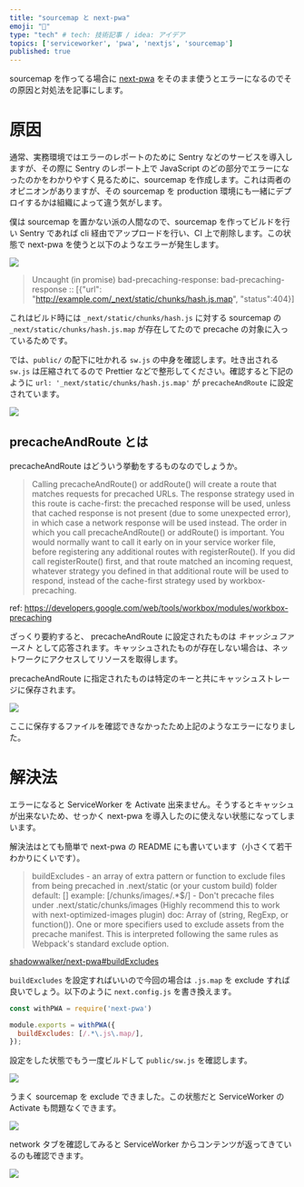 ```yaml
---
title: "sourcemap と next-pwa"
emoji: "📲"
type: "tech" # tech: 技術記事 / idea: アイデア
topics: ['serviceworker', 'pwa', 'nextjs', 'sourcemap']
published: true
---
```


sourcemap を作ってる場合に [next-pwa](https://github.com/shadowwalker/next-pwa) をそのまま使うとエラーになるのでその原因と対処法を記事にします。

# 原因

通常、実務環境ではエラーのレポートのために Sentry などのサービスを導入しますが、その際に Sentry のレポート上で JavaScript のどの部分でエラーになったのかをわかりやすく見るために、sourcemap を作成します。これは両者のオピニオンがありますが、その sourcemap を production 環境にも一緒にデプロイするかは組織によって違う気がします。

僕は sourcemap を置かない派の人間なので、sourcemap を作ってビルドを行い Sentry であれば cli 経由でアップロードを行い、CI 上で削除します。この状態で next-pwa を使うと以下のようなエラーが発生します。

![](https://storage.googleapis.com/zenn-user-upload/72ec45f5c27e-20220105.png)

> Uncaught (in promise) bad-precaching-response: bad-precaching-response :: [{"url": "http://example.com/_next/static/chunks/hash.js.map", "status":404}]

これはビルド時には `_next/static/chunks/hash.js` に対する sourcemap の `_next/static/chunks/hash.js.map` が存在してたので precache の対象に入っているためです。

では、`public/` の配下に吐かれる `sw.js` の中身を確認します。吐き出される `sw.js` は圧縮されてるので Prettier などで整形してください。確認すると下記のように `url: '_next/static/chunks/hash.js.map'` が `precacheAndRoute` に設定されています。

![](https://storage.googleapis.com/zenn-user-upload/b955dd4a3f3f-20220105.png)

## precacheAndRoute とは

precacheAndRoute はどういう挙動をするものなのでしょうか。

> Calling precacheAndRoute() or addRoute() will create a route that matches requests for precached URLs.
> The response strategy used in this route is cache-first: the precached response will be used, unless that cached response is not present (due to some unexpected error), in which case a network response will be used instead.
> The order in which you call precacheAndRoute() or addRoute() is important. You would normally want to call it early on in your service worker file, before registering any additional routes with registerRoute(). If you did call registerRoute() first, and that route matched an incoming request, whatever strategy you defined in that additional route will be used to respond, instead of the cache-first strategy used by workbox-precaching.

ref: https://developers.google.com/web/tools/workbox/modules/workbox-precaching

ざっくり要約すると、 precacheAndRoute に設定されたものは *キャッシュファースト* として応答されます。キャッシュされたものが存在しない場合は、ネットワークにアクセスしてリソースを取得します。

precacheAndRoute に指定されたものは特定のキーと共にキャッシュストレージに保存されます。

![](https://storage.googleapis.com/zenn-user-upload/cb8d1692294d-20220105.png)

ここに保存するファイルを確認できなかったため上記のようなエラーになりました。


# 解決法

エラーになると ServiceWorker を Activate 出来ません。そうするとキャッシュが出来ないため、せっかく next-pwa を導入したのに使えない状態になってしまいます。

解決法はとても簡単で next-pwa の README にも書いています（小さくて若干わかりにくいです）。

> buildExcludes - an array of extra pattern or function to exclude files from being precached in .next/static (or your custom build) folder
> default: []
> example: [/chunks\/images\/.*$/] - Don't precache files under .next/static/chunks/images (Highly recommend this to work with next-optimized-images plugin)
> doc: Array of (string, RegExp, or function()). One or more specifiers used to exclude assets from the precache manifest. This is interpreted following the same rules as Webpack's standard exclude option.

[shadowwalker/next-pwa#buildExcludes](https://github.com/shadowwalker/next-pwa#:~:text=buildExcludes)

`buildExcludes` を設定すればいいので今回の場合は `.js.map` を exclude すれば良いでしょう。以下のように `next.config.js` を書き換えます。

```js
const withPWA = require('next-pwa')

module.exports = withPWA({
  buildExcludes: [/.*\.js\.map/],
});
```

設定をした状態でもう一度ビルドして `public/sw.js` を確認します。

![](https://storage.googleapis.com/zenn-user-upload/7b2c487c681c-20220105.png)

うまく sourcemap を exclude できました。この状態だと ServiceWorker の Activate も問題なくできます。

![](https://storage.googleapis.com/zenn-user-upload/c0d5a4847bfd-20220105.png)

network タブを確認してみると ServiceWorker からコンテンツが返ってきているのも確認できます。

![](https://storage.googleapis.com/zenn-user-upload/1d97659ef14b-20220106.png)

